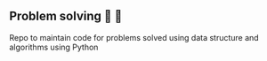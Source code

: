## Problem solving :tada: :rocket:

Repo to maintain code for problems solved using data structure and algorithms using Python
